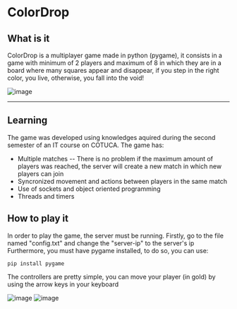 # ColorDrop

## What is it
ColorDrop is a multiplayer game made in python (pygame), it consists in a game with minimum of 2 players and maximum of 8 in which they are in a board where many squares appear and disappear, if you step in the right color, you live, otherwise, you fall into the void!
 
![image](https://user-images.githubusercontent.com/113946578/216772227-7fd4f18d-959e-4671-9edc-82119a74e1db.png)

---

## Learning
The game was developed using knowledges aquired during the second semester of an IT course on COTUCA. The game has:
- Multiple matches -- There is no problem if the maximum amount of players was reached, the server will create a new match in which new players can join
- Syncronized movement and actions between players in the same match
- Use of sockets and object oriented programming
- Threads and timers

## How to play it
In order to play the game, the server must be running. Firstly, go to the file named "config.txt" and change the "server-ip" to the server's ip
Furthermore, you must have pygame installed, to do so, you can use:
```
pip install pygame
```
The controllers are pretty simple, you can move your player (in gold) by using the arrow keys in your keyboard

![image](https://user-images.githubusercontent.com/113946578/216772811-b8376294-3f32-4013-8d89-86ffe38c37cf.png)
![image](https://user-images.githubusercontent.com/113946578/216772826-b72942e7-41e8-4949-a00c-834136a47a04.png)

